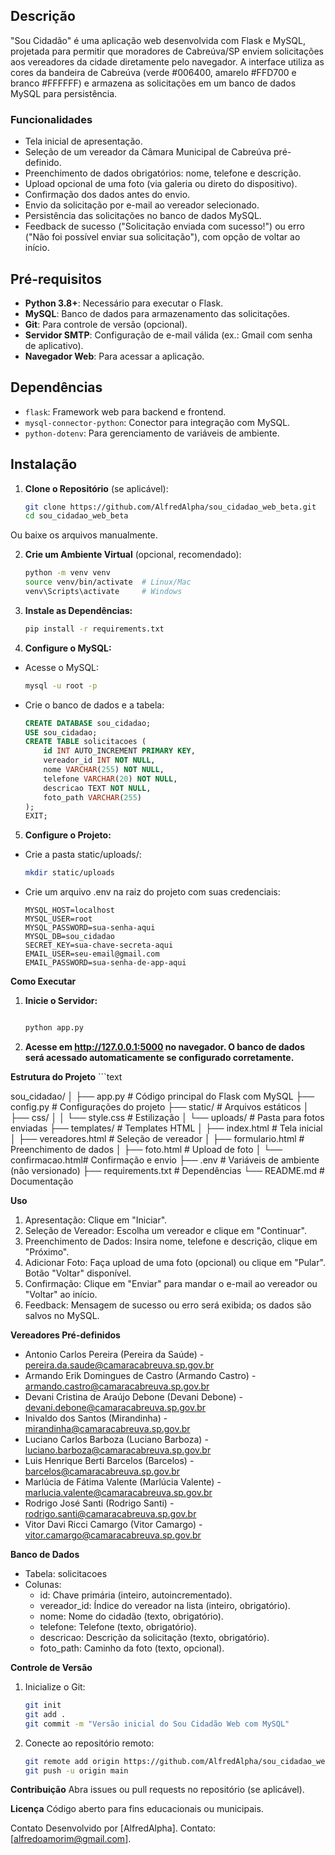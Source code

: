 ## Descrição
"Sou Cidadão" é uma aplicação web desenvolvida com Flask e MySQL, projetada para permitir que moradores de Cabreúva/SP enviem solicitações aos vereadores da cidade diretamente pelo navegador. A interface utiliza as cores da bandeira de Cabreúva (verde #006400, amarelo #FFD700 e branco #FFFFFF) e armazena as solicitações em um banco de dados MySQL para persistência.

### Funcionalidades
- Tela inicial de apresentação.
- Seleção de um vereador da Câmara Municipal de Cabreúva pré-definido.
- Preenchimento de dados obrigatórios: nome, telefone e descrição.
- Upload opcional de uma foto (via galeria ou direto do dispositivo).
- Confirmação dos dados antes do envio.
- Envio da solicitação por e-mail ao vereador selecionado.
- Persistência das solicitações no banco de dados MySQL.
- Feedback de sucesso ("Solicitação enviada com sucesso!") ou erro ("Não foi possível enviar sua solicitação"), com opção de voltar ao início.

## Pré-requisitos
- **Python 3.8+**: Necessário para executar o Flask.
- **MySQL**: Banco de dados para armazenamento das solicitações.
- **Git**: Para controle de versão (opcional).
- **Servidor SMTP**: Configuração de e-mail válida (ex.: Gmail com senha de aplicativo).
- **Navegador Web**: Para acessar a aplicação.

## Dependências
- `flask`: Framework web para backend e frontend.
- `mysql-connector-python`: Conector para integração com MySQL.
- `python-dotenv`: Para gerenciamento de variáveis de ambiente.

## Instalação
1. **Clone o Repositório** (se aplicável):
   ```bash
   git clone https://github.com/AlfredAlpha/sou_cidadao_web_beta.git
   cd sou_cidadao_web_beta
Ou baixe os arquivos manualmente.

2. **Crie um Ambiente Virtual** (opcional, recomendado):
    ```bash
    python -m venv venv
    source venv/bin/activate  # Linux/Mac
    venv\Scripts\activate     # Windows

3. **Instale as Dependências:** 
    ```bash
    pip install -r requirements.txt

4. **Configure o MySQL:**
* Acesse o MySQL:
    ```bash
    mysql -u root -p

* Crie o banco de dados e a tabela:
    ```sql
    CREATE DATABASE sou_cidadao;
    USE sou_cidadao;
    CREATE TABLE solicitacoes (
        id INT AUTO_INCREMENT PRIMARY KEY,
        vereador_id INT NOT NULL,
        nome VARCHAR(255) NOT NULL,
        telefone VARCHAR(20) NOT NULL,
        descricao TEXT NOT NULL,
        foto_path VARCHAR(255)
    );
    EXIT;

5. **Configure o Projeto:**
* Crie a pasta static/uploads/:
    ```bash
    mkdir static/uploads

* Crie um arquivo .env na raiz do projeto com suas credenciais:
    ```text
    MYSQL_HOST=localhost
    MYSQL_USER=root
    MYSQL_PASSWORD=sua-senha-aqui
    MYSQL_DB=sou_cidadao
    SECRET_KEY=sua-chave-secreta-aqui
    EMAIL_USER=seu-email@gmail.com
    EMAIL_PASSWORD=sua-senha-de-app-aqui

**Como Executar**

1. **Inicie o Servidor:**
    ```bash

    python app.py

2. **Acesse em http://127.0.0.1:5000 no navegador. O banco de dados será acessado automaticamente se configurado corretamente.**

**Estrutura do Projeto**
    ```text

sou_cidadao/
│
├── app.py              # Código principal do Flask com MySQL
├── config.py           # Configurações do projeto
├── static/             # Arquivos estáticos
│   ├── css/
│   │   └── style.css   # Estilização
│   └── uploads/        # Pasta para fotos enviadas
├── templates/          # Templates HTML
│   ├── index.html      # Tela inicial
│   ├── vereadores.html # Seleção de vereador
│   ├── formulario.html # Preenchimento de dados
│   ├── foto.html       # Upload de foto
│   └── confirmacao.html# Confirmação e envio
├── .env                # Variáveis de ambiente (não versionado)
├── requirements.txt    # Dependências
└── README.md           # Documentação

**Uso**
1. Apresentação: Clique em "Iniciar".
2. Seleção de Vereador: Escolha um vereador e clique em "Continuar".
3. Preenchimento de Dados: Insira nome, telefone e descrição, clique em "Próximo".
4. Adicionar Foto: Faça upload de uma foto (opcional) ou clique em "Pular". Botão "Voltar" disponível.
5. Confirmação: Clique em "Enviar" para mandar o e-mail ao vereador ou "Voltar" ao início.
6. Feedback: Mensagem de sucesso ou erro será exibida; os dados são salvos no MySQL.

**Vereadores Pré-definidos**
* Antonio Carlos Pereira (Pereira da Saúde) - pereira.da.saude@camaracabreuva.sp.gov.br
* Armando Erik Domingues de Castro (Armando Castro) - armando.castro@camaracabreuva.sp.gov.br
* Devani Cristina de Araújo Debone (Devani Debone) - devani.debone@camaracabreuva.sp.gov.br
* Inivaldo dos Santos (Mirandinha) - mirandinha@camaracabreuva.sp.gov.br
* Luciano Carlos Barboza (Luciano Barboza) - luciano.barboza@camaracabreuva.sp.gov.br
* Luis Henrique Berti Barcelos (Barcelos) - barcelos@camaracabreuva.sp.gov.br
* Marlúcia de Fátima Valente (Marlúcia Valente) - marlucia.valente@camaracabreuva.sp.gov.br
* Rodrigo José Santi (Rodrigo Santi) - rodrigo.santi@camaracabreuva.sp.gov.br
* Vitor Davi Ricci Camargo (Vitor Camargo) - vitor.camargo@camaracabreuva.sp.gov.br

**Banco de Dados**
* Tabela: solicitacoes
* Colunas:
    * id: Chave primária (inteiro, autoincrementado).
    * vereador_id: Índice do vereador na lista (inteiro, obrigatório).
    * nome: Nome do cidadão (texto, obrigatório).
    * telefone: Telefone (texto, obrigatório).
    * descricao: Descrição da solicitação (texto, obrigatório).
    * foto_path: Caminho da foto (texto, opcional).

**Controle de Versão**

1. Inicialize o Git:
    ```bash
    git init
    git add .
    git commit -m "Versão inicial do Sou Cidadão Web com MySQL"

2. Conecte ao repositório remoto:
    ```bash
    git remote add origin https://github.com/AlfredAlpha/sou_cidadao_web_beta.git
    git push -u origin main

**Contribuição**
Abra issues ou pull requests no repositório (se aplicável).

**Licença**
Código aberto para fins educacionais ou municipais.

Contato
Desenvolvido por [AlfredAlpha]. Contato: [alfredoamorim@gmail.com].
